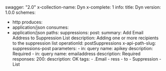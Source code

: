 swagger: "2.0"
x-collection-name: Dyn
x-complete: 1
info:
  title: Dyn
  version: 1.0.0
schemes:
- http
produces:
- application/json
consumes:
- application/json
paths:
  suppressions:
    post:
      summary: Add Email Address to Suppression List
      description: Adding one or more recipients to the suppression list
      operationId: postSuppressions
      x-api-path-slug: suppressions-post
      parameters:
      - in: query
        name: apikey
        description: Required
      - in: query
        name: emailaddress
        description: Required
      responses:
        200:
          description: OK
      tags:
      - .Email
      - ress
      - to
      - Suppression
      - List